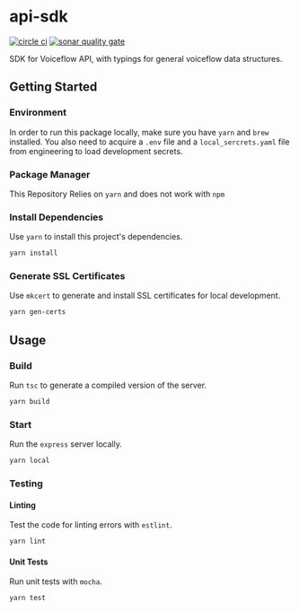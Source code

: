 # api-sdk

[![circle ci](https://circleci.com/gh/voiceflow/api-sdk/tree/master.svg?style=shield&circle-token=4cca5aee2fe1ed3f55217da5c004db623a949d9e)](https://circleci.com/gh/voiceflow/api-sdk/tree/master)
[![sonar quality gate](https://sonarcloud.io/api/project_badges/measure?project=voiceflow_api-sdk&metric=alert_status)](https://sonarcloud.io/dashboard?id=voiceflow_api-sdk)

SDK for Voiceflow API, with typings for general voiceflow data structures.

## Getting Started

### Environment

In order to run this package locally, make sure you have `yarn` and `brew` installed.
You also need to acquire a `.env` file and a `local_sercrets.yaml` file from engineering to load development secrets.

### Package Manager

This Repository Relies on `yarn` and does not work with `npm`

### Install Dependencies

Use `yarn` to install this project's dependencies.

```sh
yarn install
```

### Generate SSL Certificates

Use `mkcert` to generate and install SSL certificates for local development.

```sh
yarn gen-certs
```

## Usage

### Build

Run `tsc` to generate a compiled version of the server.

```sh
yarn build
```

### Start

Run the `express` server locally.

```sh
yarn local
```

### Testing

#### Linting

Test the code for linting errors with `estlint`.

```sh
yarn lint
```

#### Unit Tests

Run unit tests with `mocha`.

```sh
yarn test
```
